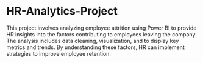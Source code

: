 # HR-Analytics-Project
This project involves analyzing employee attrition using Power BI to provide HR insights into the factors contributing to employees leaving the company. The analysis includes data cleaning, visualization, and to display key metrics and trends. By understanding these factors, HR can implement strategies to improve employee retention.
